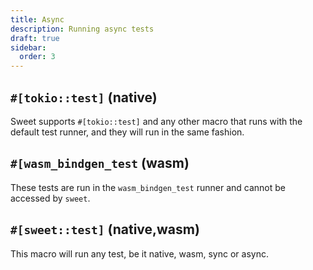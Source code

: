 ```yaml
---
title: Async
description: Running async tests
draft: true
sidebar:
  order: 3
---
```


## `#[tokio::test]` (native)

Sweet supports `#[tokio::test]` and any other macro that runs with the default test runner, and they will run in the same fashion.

## `#[wasm_bindgen_test` (wasm)

These tests are run in the `wasm_bindgen_test` runner and cannot be accessed by `sweet`. 

## `#[sweet::test]` (native,wasm)

This macro will run any test, be it native, wasm, sync or async.